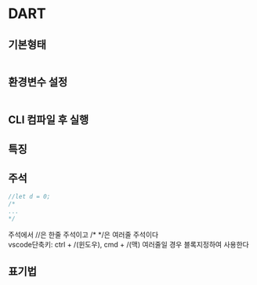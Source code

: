 # DART

## 기본형태
```dart

```

## 환경변수 설정
```

```

## CLI 컴파일 후 실행


## 특징
 

## 주석
```dart
//let d = 0;
/*
...
*/
```
주석에서 //은 한줄 주석이고 /* */은 여러줄 주석이다   
vscode단축키: ctrl + /(윈도우), cmd + /(맥)   여러줄일 경우 블록지정하여 사용한다

## 표기법
